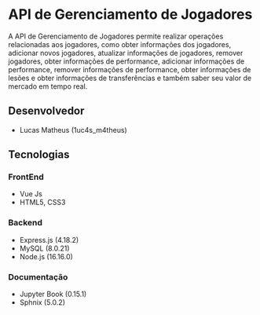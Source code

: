 # API de Gerenciamento de Jogadores

A API de Gerenciamento de Jogadores permite realizar operações relacionadas aos jogadores, como obter informações dos jogadores, adicionar novos jogadores, atualizar informações de jogadores, remover jogadores, obter informações de performance, adicionar informações de performance, remover informações de performance, obter informações de lesões e obter informações de transferências e também saber seu valor de mercado em tempo real.




## Desenvolvedor
- Lucas Matheus (1uc4s_m4theus)

## Tecnologias

### FrontEnd
- Vue Js
- HTML5, CSS3
  
### Backend
- Express.js (4.18.2)
- MySQL (8.0.21)
- Node.js (16.16.0)

### Documentação
- Jupyter Book (0.15.1)
- Sphnix (5.0.2)





